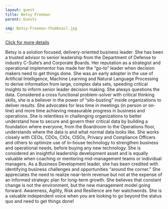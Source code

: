 ```yaml
---
layout: guest
title: Betsy Freeman
parent: Guests

img: Betsy-Freeman-thumbnail.jpg
---
```




<div class="badge-base LI-profile-badge" data-locale="en_US" data-size="medium" data-theme="light" data-type="VERTICAL" data-vanity="betsy-freeman-440b5977" data-version="v1"><a class="badge-base__link LI-simple-link" href="https://www.linkedin.com/in/betsy-freeman-440b5977?trk=profile-badge">Click for more details</a></div>


Betsy is a solution focused, delivery-oriented business leader. She has been a trusted advisor to senior leadership from the Department of Defense to industry C-Suite’s and Corporate Boards. Her reputation as a strategist and operational implementor has made her the “go-to” leader when decision makers need to get things done. She was an early adopter in the use of Artificial Intelligence, Machine Learning and Natural Language Processing to derive information from large, complex data sets, speeding critical insights to inform senior leader decision making. She always questions the data. Considered a cross functional problem-solver with critical thinking skills, she is a believer in the power of “silo-busting” inside organizations to deliver results. She advocates for less time in meetings (in person or on-line) and more time achieving measurable progress in business and operations. She is relentless in challenging organizations to better understand how to secure and govern their critical data by building a foundation where everyone, from the Boardroom to the Operations floor, understands where the data is and what normal data looks like. She works closely with CEOs, CDOs, CIOs, CISOs, Privacy and Compliance Officers and others to optimize use of in-house technology to strengthen business and operational needs, before buying any new technology. She is considered an insightful leadership development asset and is equally valuable when coaching or mentoring mid-management teams or individual managers. As a Business Development leader, she has been credited with identifying business challenges and opportunities “around the corner.” She appreciates the need to realize near-term revenue but not at the expense of an informed strategic plan for long-term growth. She believes that constant change is not the environment, but the new management model going forward. Awareness, Agility, Risk and Resilience are her watchwords. She is a valuable independent voice when you are looking to go beyond the status quo and need to get things done!
